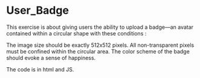 # User_Badge
This exercise is about giving users the ability to upload a badge—an avatar contained within a circular shape with these conditions :

The image size should be exactly 512x512 pixels.
All non-transparent pixels must be confined within the circular area.
The color scheme of the badge should evoke a sense of happiness.

The code is in html and JS.
